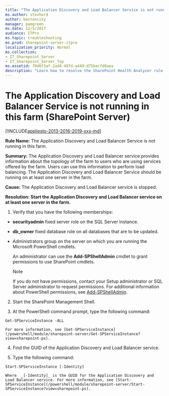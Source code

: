 ```yaml
---
title: "The Application Discovery and Load Balancer Service is not running in this farm (SharePoint Server)"
ms.author: stevhord
author: bentoncity
manager: pamgreen
ms.date: 12/5/2017
audience: ITPro
ms.topic: troubleshooting
ms.prod: sharepoint-server-itpro
localization_priority: Normal
ms.collection:
- IT_Sharepoint_Server
- IT_Sharepoint_Server_Top
ms.assetid: 70d6f3af-2ad4-497d-a449-d75bacfd8aea
description: "Learn how to resolve the SharePoint Health Analyzer rule: The Application Discovery and Load Balancer Service is not running in this farm, for SharePoint Server."
---
```


# The Application Discovery and Load Balancer Service is not running in this farm (SharePoint Server)

[!INCLUDE[appliesto-2013-2016-2019-xxx-md](../includes/appliesto-2013-2016-2019-xxx-md.md)] 
  
 **Rule Name:** The Application Discovery and Load Balancer Service is not running in this farm. 
  
 **Summary:** The Application Discovery and Load Balancer service provides information about the topology of the farm to users who are using services offered by the farm. Users can use this information to perform load balancing. The Application Discovery and Load Balancer Service should be running on at least one server in the farm. 
  
 **Cause:** The Application Discovery and Load Balancer service is stopped. 
  
 **Resolution: Start the Application Discovery and Load Balancer service on at least one server in the farm.**
  
1. Verify that you have the following memberships:
    
  - **securityadmin** fixed server role on the SQL Server instance. 
    
  - **db_owner** fixed database role on all databases that are to be updated. 
    
  - Administrators group on the server on which you are running the Microsoft PowerShell cmdlets.
    
    An administrator can use the **Add-SPShellAdmin** cmdlet to grant permissions to use SharePoint cmdlets. 
    
    > [!NOTE]
    > If you do not have permissions, contact your Setup administrator or SQL Server administrator to request permissions. For additional information about PowerShell permissions, see [Add-SPShellAdmin](/powershell/module/sharepoint-server/Add-SPShellAdmin?view=sharepoint-ps). 
  
2. Start the SharePoint Management Shell.
    
3. At the PowerShell command prompt, type the following command: 
  
 `Get-SPServiceInstance -ALL`
    
    For more information, see [Get-SPServiceInstance](/powershell/module/sharepoint-server/Get-SPServiceInstance?view=sharepoint-ps).
    
4. Find the GUID of the Application Discovery and Load Balancer service.
    
5. Type the following command: 
  
 `Start-SPServiceInstance [-Identity]`
    
    Where  _[-Identity]_ is the GUID for the Application Discovery and Load Balancer service. For more information, see [Start-SPServiceInstance](/powershell/module/sharepoint-server/Start-SPServiceInstance?view=sharepoint-ps).
    

